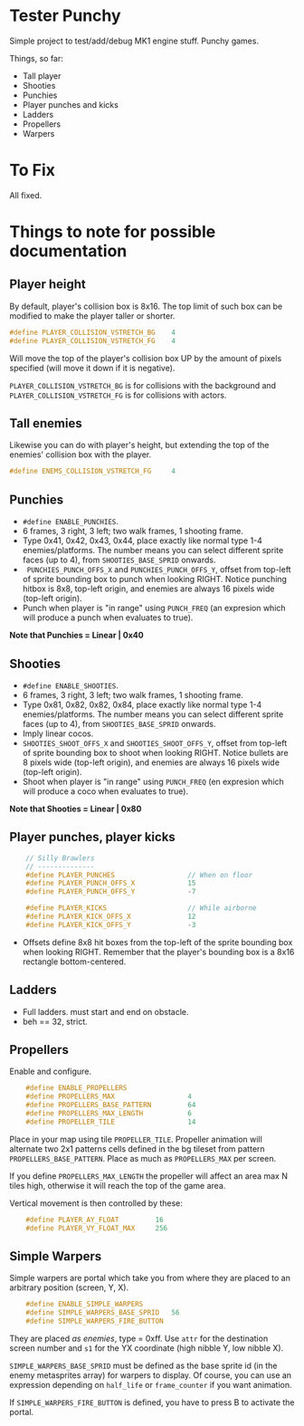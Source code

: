 Tester Punchy
=============

Simple project to test/add/debug MK1 engine stuff. Punchy games.

Things, so far:

- Tall player
- Shooties
- Punchies
- Player punches and kicks
- Ladders
- Propellers
- Warpers

To Fix
======

All fixed.

Things to note for possible documentation
=========================================

Player height
-------------

By default, player's collision box is 8x16. The top limit of such box can be modified to make the player taller or shorter.

```c
#define PLAYER_COLLISION_VSTRETCH_BG    4
#define PLAYER_COLLISION_VSTRETCH_FG    4
```

Will move the top of the player's collision box UP by the amount of pixels specified (will move it down if it is negative).

`PLAYER_COLLISION_VSTRETCH_BG` is for collisions with the background and `PLAYER_COLLISION_VSTRETCH_FG` is for collisions with actors.

Tall enemies
------------

Likewise you can do with player's height, but extending the top of the enemies' collision box with the player.

```c
#define ENEMS_COLLISION_VSTRETCH_FG     4
```

Punchies
--------

- `#define ENABLE_PUNCHIES`.
- 6 frames, 3 right, 3 left; two walk frames, 1 shooting frame.
- Type 0x41, 0x42, 0x43, 0x44,  place exactly like normal type 1-4 enemies/platforms. The number means you can select different sprite faces (up to 4), from `SHOOTIES_BASE_SPRID` onwards.
- ` PUNCHIES_PUNCH_OFFS_X` and `PUNCHIES_PUNCH_OFFS_Y`, offset from top-left of sprite bounding box to punch when looking RIGHT. Notice punching hitbox is 8x8, top-left origin, and enemies are always 16 pixels wide (top-left origin).
- Punch when player is "in range" using `PUNCH_FREQ` (an expresion which will produce a punch when evaluates to true).

**Note that Punchies = Linear | 0x40**

Shooties
--------

- `#define ENABLE_SHOOTIES`.
- 6 frames, 3 right, 3 left; two walk frames, 1 shooting frame.
- Type 0x81, 0x82, 0x82, 0x84, place exactly like normal type 1-4 enemies/platforms. The number means you can select different sprite faces (up to 4), from `SHOOTIES_BASE_SPRID` onwards.
- Imply linear cocos.
- `SHOOTIES_SHOOT_OFFS_X` and `SHOOTIES_SHOOT_OFFS_Y`, offset from top-left of sprite bounding box to shoot when looking RIGHT. Notice bullets are 8 pixels wide (top-left origin), and enemies are always 16 pixels wide (top-left origin).
- Shoot when player is "in range" using `PUNCH_FREQ` (en expresion which will produce a coco when evaluates to true).

**Note that Shooties = Linear | 0x80**

Player punches, player kicks
----------------------------

```c
    // Silly Brawlers
    // --------------
    #define PLAYER_PUNCHES                  // When on floor
    #define PLAYER_PUNCH_OFFS_X             15
    #define PLAYER_PUNCH_OFFS_Y             -7

    #define PLAYER_KICKS                    // While airborne
    #define PLAYER_KICK_OFFS_X              12
    #define PLAYER_KICK_OFFS_Y              -3
```

- Offsets define 8x8 hit boxes from the top-left of the sprite bounding box when looking RIGHT. Remember that the player's bounding box is a 8x16 rectangle bottom-centered.

Ladders
-------

- Full ladders. must start and end on obstacle.
- beh == 32, strict.

Propellers
----------

Enable and configure.

```c
    #define ENABLE_PROPELLERS
    #define PROPELLERS_MAX                  4
    #define PROPELLERS_BASE_PATTERN         64
    #define PROPELLERS_MAX_LENGTH           6
    #define PROPELLER_TILE                  14
```

Place in your map using tile `PROPELLER_TILE`. Propeller animation will alternate two 2x1 patterns cells defined in the bg tileset from pattern `PROPELLERS_BASE_PATTERN`. Place as much as `PROPELLERS_MAX` per screen.

If you define `PROPELLERS_MAX_LENGTH` the propeller will affect an area max N tiles high, otherwise it will reach the top of the game area.

Vertical movement is then controlled by these:

```c
    #define PLAYER_AY_FLOAT         16  
    #define PLAYER_VY_FLOAT_MAX     256
```

Simple Warpers
--------------

Simple warpers are portal which take you from where they are placed to an arbitrary position (screen, Y, X).

```c
    #define ENABLE_SIMPLE_WARPERS
    #define SIMPLE_WARPERS_BASE_SPRID   56
    #define SIMPLE_WARPERS_FIRE_BUTTON
```

They are placed *as enemies*, type = 0xff. Use `attr` for the destination screen number and `s1` for the YX coordinate (high nibble Y, low nibble X).

`SIMPLE_WARPERS_BASE_SPRID` must be defined as the base sprite id (in the enemy metasprites array) for warpers to display. Of course, you can use an expression depending on `half_life` or `frame_counter` if you want animation.

If `SIMPLE_WARPERS_FIRE_BUTTON` is defined, you have to press B to activate the portal.

